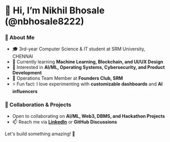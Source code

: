 # 👋 Hi, I’m Nikhil Bhosale (@nbhosale8222)  
### 🚀 About Me  
- 🎓 3rd-year Computer Science & IT student at SRM University, CHENNAI  
- 🌱 Currently learning **Machine Learning, Blockchain, and UI/UX Design**
- 👀 Interested in **AI/ML, Operating Systems, Cybersecurity, and Product Development**  
- 💼 Operations Team Member at **Founders Club, SRM** 
- ⚡ Fun fact: I love experimenting with **customizable dashboards** and **AI influencers**  

### 🤝 Collaboration & Projects  
-  Open to collaborating on **AI/ML, Web3, DBMS, and Hackathon Projects**  
- 📫 Reach me via **[LinkedIn](https://www.linkedin.com/in/nbhosale8222)** or **GitHub Discussions**  

Let's build something amazing! 🚀  

<!---
nbhosale8222/nbhosale8222 is a ✨ special ✨ repository because its `README.md` (this file) appears on your GitHub profile.
You can click the Preview link to take a look at your changes.
--->
